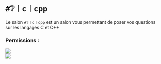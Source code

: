 # `#❔︱c︱cpp`
Le salon `#❔︱c︱cpp` est un salon vous permettant de poser vos questions sur les
langages C et C++

### Permissions :
![](https://img.shields.io/badge/Lecture-OUI-green?style=for-the-badge) <br/>
![](https://img.shields.io/badge/Ecriture-OUI-green?style=for-the-badge)
